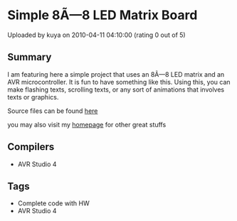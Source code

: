 # Simple 8Ã—8 LED Matrix Board

Uploaded by kuya on 2010-04-11 04:10:00 (rating 0 out of 5)

## Summary

I am featuring here a simple project that uses an 8Ã—8 LED matrix and an AVR microcontroller. It is fun to have something like this. Using this, you can make flashing texts, scrolling texts, or any sort of animations that involves texts or graphics.


Source files can be found [here](http://www.voltsandbytes.com/simple-8x8-led-matrix-board-using-avr/)


you may also visit my [homepage](http://www.voltsandbytes.com/) for other great stuffs

## Compilers

- AVR Studio 4

## Tags

- Complete code with HW
- AVR Studio 4
